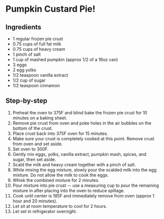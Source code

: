# Pumpkin Custard Pie!

## Ingredients

* 1 regular frozen pie crust
* 0.75 cups of full fat milk
* 0.75 cups of heavy cream
* 1 pinch of salt
* 1 cup of mashed pumpkin (approx 1/2 of a 16oz can)
* 3 eggs
* 2 egg yolks
* 1/2 teaspoon vanilla extract
* 1/2 cup of sugar
* 1/2 teaspoon cinnamon

## Step-by-step

1. Preheat the oven to 375F and blind bake the frozen pie crust for 10 minutes on a baking sheet.
2. Remove pie crust from oven and poke holes in the air bubbles on the bottom of the crust.
3. Place crust back into 375F oven for 15 minutes.
4. Make sure your crust is completely cooked at this point. Remove crust from oven and set aside.
5. Set oven to 300F.
6. Gently mix eggs, yolks, vanilla extract, pumpkin mash, spices, and sugar, then set aside.
7. Scald the milk and heavy cream together with a pinch of salt.
8. While mixing the egg mixture, slowly pour the scalded milk into the egg mixture. Do not allow the milk to cook the eggs.
9. Whisk the combined mixture for 2 minutes.
10. Pour mixture into pie crust -- use a measuring cup to pour the remaining mixture in after placing into the oven to reduce spillage.
11. Cook until center is 185F and immediately remove from oven (approx 1 hour and 20 minutes).
12. Let sit at room temperature to cool for 2 hours.
13. Let set in refrigerator overnight.
